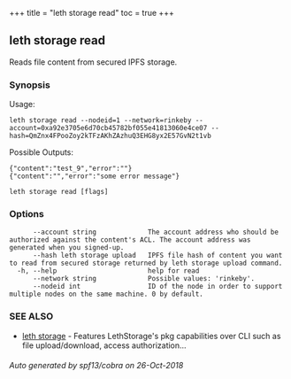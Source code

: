 +++
title = "leth storage read"
toc = true
+++

## leth storage read

Reads file content from secured IPFS storage.

### Synopsis


Usage:

	leth storage read --nodeid=1 --network=rinkeby --account=0xa92e3705e6d70cb45782bf055e41813060e4ce07 --hash=QmZnx4FPooZoy2kTFzAKhZAzhuQ3EHG8yx2E57GvN2t1vb

Possible Outputs:

	{"content":"test_9","error":""}
	{"content":"","error":"some error message"}


```
leth storage read [flags]
```

### Options

```
      --account string             The account address who should be authorized against the content's ACL. The account address was generated when you signed-up.
      --hash leth storage upload   IPFS file hash of content you want to read from secured storage returned by leth storage upload command.
  -h, --help                       help for read
      --network string             Possible values: 'rinkeby'.
      --nodeid int                 ID of the node in order to support multiple nodes on the same machine. 0 by default.
```

### SEE ALSO

* [leth storage](leth_storage.md)	 - Features LethStorage's pkg capabilities over CLI such as file upload/download, access authorization...

###### Auto generated by spf13/cobra on 26-Oct-2018
